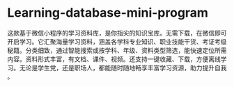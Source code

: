# Learning-database-mini-program
这款基于微信小程序的学习资料库，是你指尖的知识宝库。无需下载，在微信即可开启学习。它汇聚海量学习资料，涵盖各学科专业知识、职业技能干货、考证考级秘籍。分类细致，通过智能搜索或按学科、年级、资料类型筛选，能快速定位所需内容。资料形式丰富，有文档、课件、视频。还支持一键收藏、下载，方便离线学习。无论是学生党，还是职场人，都能随时随地畅享丰富学习资源，助力提升自我 。 

